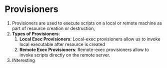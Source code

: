 # Provisioners

1. Provisioners are used to execute scripts on a local or remote machine as part of resource creation or destruction,
2. **Types of Provisioners**:
   1. **Local Exec Provisioners**: Local-exec provisioners allow us to invoke local executable after resource is created
   2. **Remote Exec Provisioners**: Remote-exec provisioners allow to invoke scripts directly on the remote server.
3. INteresting
